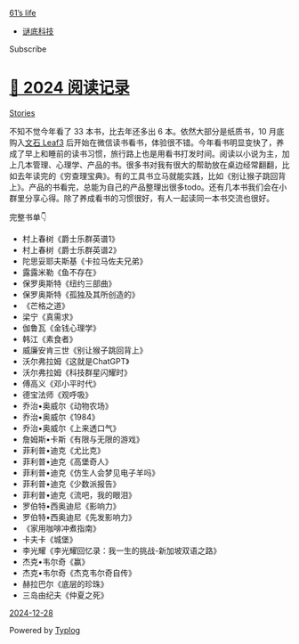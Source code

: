[61’s life](/)

-   [谜底科技](https://bento.me/mdstudio)

Subscribe

# [📖 2024 阅读记录](/2024/books)

[Stories](/tags/stories/)

不知不觉今年看了 33 本书，比去年还多出 6 本。依然大部分是纸质书，10 月底购入[文石 Leaf3](https://u.jd.com/bGbGuvx) 后开始在微信读书看书，体验很不错。今年看书明显变快了，养成了早上和睡前的读书习惯，旅行路上也是用看书打发时间。阅读以小说为主，加上几本管理、心理学、产品的书。很多书对我有很大的帮助放在桌边经常翻翻，比如去年读完的《穷查理宝典》。有的工具书立马就能实践，比如《别让猴子跳回背上》。产品的书看完，总能为自己的产品整理出很多todo。还有几本书我们会在小群里分享心得。除了养成看书的习惯很好，有人一起读同一本书交流也很好。

完整书单👇

-   村上春树《爵士乐群英谱1》
-   村上春树《爵士乐群英谱2》
-   陀思妥耶夫斯基《卡拉马佐夫兄弟》
-   露露米勒《鱼不存在》
-   保罗奥斯特《纽约三部曲》
-   保罗奥斯特《孤独及其所创造的》
-   《芒格之道》
-   梁宁《真需求》
-   伽鲁瓦《金钱心理学》
-   韩江《素食者》
-   威廉安肯三世《别让猴子跳回背上》
-   沃尔弗拉姆《这就是ChatGPT》
-   沃尔弗拉姆《科技群星闪耀时》
-   傅高义《邓小平时代》
-   德宝法师《观呼吸》
-   乔治•奥威尔《动物农场》
-   乔治•奥威尔《1984》
-   乔治•奥威尔《上来透口气》
-   詹姆斯•卡斯《有限与无限的游戏》
-   菲利普•迪克《尤比克》
-   菲利普•迪克《高堡奇人》
-   菲利普•迪克《仿生人会梦见电子羊吗》
-   菲利普•迪克《少数派报告》
-   菲利普•迪克《流吧，我的眼泪》
-   罗伯特•西奥迪尼《影响力》
-   罗伯特•西奥迪尼《先发影响力》
-   《家用咖啡冲煮指南》
-   卡夫卡《城堡》
-   李光耀《李光耀回忆录：我一生的挑战-新加坡双语之路》
-   杰克•韦尔奇《赢》
-   杰克•韦尔奇《杰克韦尔奇自传》
-   赫拉巴尔《底层的珍珠》
-   三岛由纪夫《仲夏之死》

 

[2024-12-28](/2024/books)

Powered by [Typlog](https://typlog.com/?utm_source=im61&utm_media=theme-meguro)